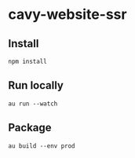 # cavy-website-ssr

## Install

```
npm install
```

## Run locally

```
au run --watch
```

## Package

```
au build --env prod
```
